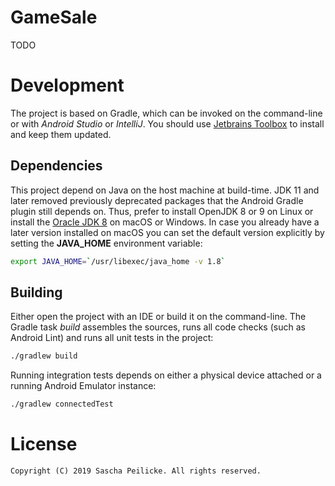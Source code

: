 # GameSale
TODO

# Development
The project is based on Gradle, which can be invoked on the command-line or
with *Android Studio* or *IntelliJ*. You should use [Jetbrains Toolbox][1]
to install and keep them updated.

## Dependencies
This project depend on Java on the host machine at build-time. JDK 11 and later
removed previously deprecated packages that the Android Gradle plugin still
depends on. Thus, prefer to install OpenJDK 8 or 9 on Linux or install the
[Oracle JDK 8][2] on macOS or Windows. In case you already have a later version
installed on macOS you can set the default version explicitly by setting the
**JAVA_HOME** environment variable:

```bash
export JAVA_HOME=`/usr/libexec/java_home -v 1.8`
```

## Building
Either open the project with an IDE or build it on the command-line. The Gradle
task *build* assembles the sources, runs all code checks (such as Android Lint)
and runs all unit tests in the project:

```bash
./gradlew build
```

Running integration tests depends on either a physical device attached or a
running Android Emulator instance:

```bash
./gradlew connectedTest
```

# License

    Copyright (C) 2019 Sascha Peilicke. All rights reserved.


[1]: https://www.jetbrains.com/toolbox/
[2]: https://www.oracle.com/technetwork/java/javase/downloads/index.html#JDK8
